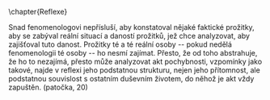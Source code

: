 \chapter{Reflexe}

Snad fenomenologovi nepřísluší, aby konstatoval nějaké faktické prožitky, aby se zabýval reální situací a daností prožitků, jež chce analyzovat, aby zajišťoval tuto danost. Prožitky té a té reální osoby -- pokud nedělá fenomenologii té osoby -- ho nesmí zajímat. Přesto, že od toho abstrahuje, že ho to nezajímá, přesto může analyzovat akt pochybnosti, vzpomínky jako takové, najde v reflexi jeho podstatnou strukturu, nejen jeho přítomnost, ale podstatnou souvislost s ostatním duševním životem, do něhož je akt vždy zapuštěn. (patočka, 20)